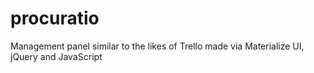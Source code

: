 # procuratio
Management panel similar to the likes of Trello made via Materialize UI, jQuery and JavaScript
